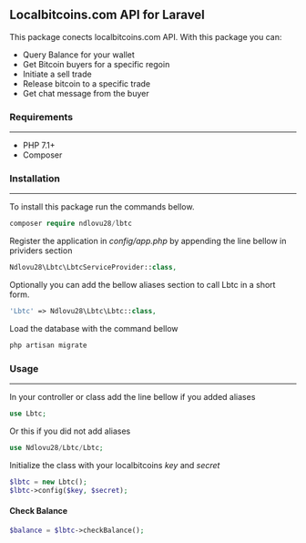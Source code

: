 ## Localbitcoins.com API for Laravel

This package conects localbitcoins.com API. With this package you can:
 - Query Balance for your wallet
 - Get Bitcoin buyers for a specific regoin
 - Initiate a sell trade
 - Release bitcoin to a specific trade
 - Get chat message from the buyer 

### Requirements

---

 - PHP 7.1+
 - Composer

### Installation

---

To install this package run the commands bellow.

```php
composer require ndlovu28/lbtc
```

Register the application in *config/app.php* by appending the line bellow in prividers section
```php
Ndlovu28\Lbtc\LbtcServiceProvider::class,
```

Optionally you can add the bellow aliases section to call Lbtc in a short form.
```php
'Lbtc' => Ndlovu28\Lbtc\Lbtc::class,
``` 

Load the database with the command bellow
```php
php artisan migrate
```

### Usage

---

In your controller or class add the line bellow if you added aliases
```php
use Lbtc;
```
Or this if you did not add aliases
```php
use Ndlovu28/Lbtc/Lbtc;
```

Initialize the class with your localbitcoins *key* and *secret*
```php
$lbtc = new Lbtc();
$lbtc->config($key, $secret);
```

#### Check Balance
```php
$balance = $lbtc->checkBalance();
```



